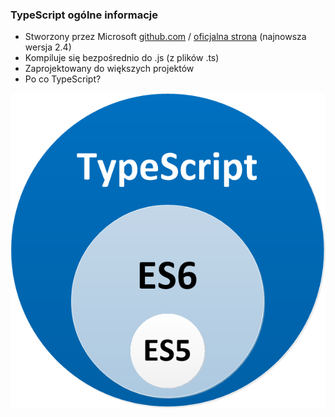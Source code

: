 ### TypeScript ogólne informacje

* Stworzony przez Microsoft [github.com](https://github.com/Microsoft/TypeScript) / [oficjalna strona](https://www.typescriptlang.org/) (najnowsza wersja 2.4)
* Kompiluje się bezpośrednio do .js (z plików .ts)
* Zaprojektowany do większych projektów
* Po co TypeScript?

![](/assets/typescript-es6-es5.png)